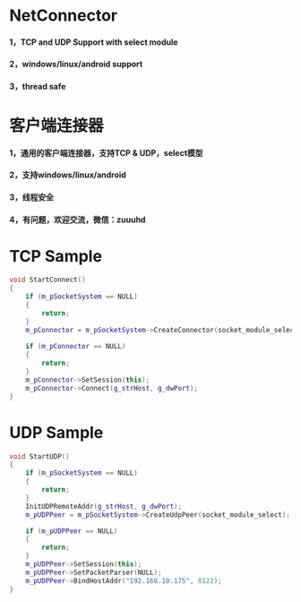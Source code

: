 # NetConnector
#### 1，TCP and UDP Support with select module
#### 2，windows/linux/android support
#### 3，thread safe

# 客户端连接器
#### 1，通用的客户端连接器，支持TCP & UDP，select模型
#### 2，支持windows/linux/android
#### 3，线程安全
#### 4，有问题，欢迎交流，微信：zuuuhd

# TCP Sample
```C++
void StartConnect()
{
	if (m_pSocketSystem == NULL)
	{
		return;
	}
	m_pConnector = m_pSocketSystem->CreateConnector(socket_module_select);
	
	if (m_pConnector == NULL)
	{
		return;
	}
	m_pConnector->SetSession(this);
	m_pConnector->Connect(g_strHost, g_dwPort);
}
```

# UDP Sample
```C++
void StartUDP()
{
	if (m_pSocketSystem == NULL)
	{
		return;
	}
	InitUDPRemoteAddr(g_strHost, g_dwPort);
	m_pUDPPeer = m_pSocketSystem->CreateUdpPeer(socket_module_select);

	if (m_pUDPPeer == NULL)
	{
		return;
	}
	m_pUDPPeer->SetSession(this);
	m_pUDPPeer->SetPacketParser(NULL);
	m_pUDPPeer->BindHostAddr("192.168.10.175", 8122);
}
```

